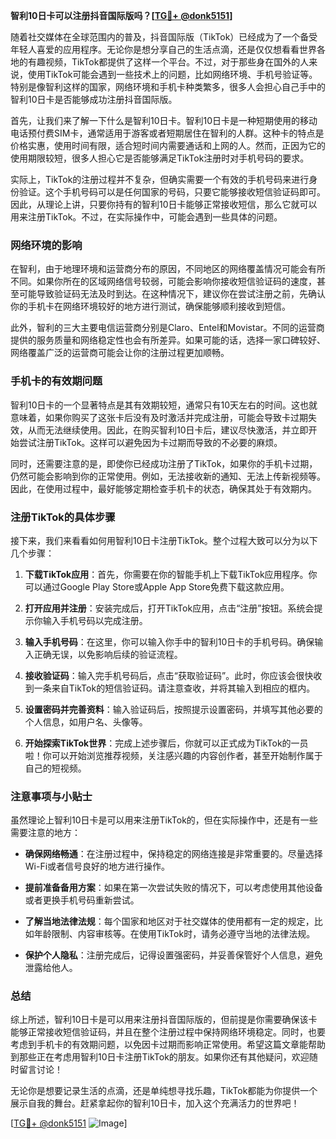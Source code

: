 **智利10日卡可以注册抖音国际版吗？[[TG💪+ @donk5151](https://t.me/s/donk5151)]**

随着社交媒体在全球范围内的普及，抖音国际版（TikTok）已经成为了一个备受年轻人喜爱的应用程序。无论你是想分享自己的生活点滴，还是仅仅想看看世界各地的有趣视频，TikTok都提供了这样一个平台。不过，对于那些身在国外的人来说，使用TikTok可能会遇到一些技术上的问题，比如网络环境、手机号验证等。特别是像智利这样的国家，网络环境和手机卡种类繁多，很多人会担心自己手中的智利10日卡是否能够成功注册抖音国际版。

首先，让我们来了解一下什么是智利10日卡。智利10日卡是一种短期使用的移动电话预付费SIM卡，通常适用于游客或者短期居住在智利的人群。这种卡的特点是价格实惠，使用时间有限，适合短时间内需要通话和上网的人。然而，正因为它的使用期限较短，很多人担心它是否能够满足TikTok注册时对手机号码的要求。

实际上，TikTok的注册过程并不复杂，但确实需要一个有效的手机号码来进行身份验证。这个手机号码可以是任何国家的号码，只要它能够接收短信验证码即可。因此，从理论上讲，只要你持有的智利10日卡能够正常接收短信，那么它就可以用来注册TikTok。不过，在实际操作中，可能会遇到一些具体的问题。

### 网络环境的影响

在智利，由于地理环境和运营商分布的原因，不同地区的网络覆盖情况可能会有所不同。如果你所在的区域网络信号较弱，可能会影响你接收短信验证码的速度，甚至可能导致验证码无法及时到达。在这种情况下，建议你在尝试注册之前，先确认你的手机卡在网络环境较好的地方进行测试，确保能够顺利接收到短信。

此外，智利的三大主要电信运营商分别是Claro、Entel和Movistar。不同的运营商提供的服务质量和网络稳定性也会有所差异。如果可能的话，选择一家口碑较好、网络覆盖广泛的运营商可能会让你的注册过程更加顺畅。

### 手机卡的有效期问题

智利10日卡的一个显著特点是其有效期较短，通常只有10天左右的时间。这也就意味着，如果你购买了这张卡后没有及时激活并完成注册，可能会导致卡过期失效，从而无法继续使用。因此，在购买智利10日卡后，建议尽快激活，并立即开始尝试注册TikTok。这样可以避免因为卡过期而导致的不必要的麻烦。

同时，还需要注意的是，即使你已经成功注册了TikTok，如果你的手机卡过期，仍然可能会影响到你的正常使用。例如，无法接收新的通知、无法上传新视频等。因此，在使用过程中，最好能够定期检查手机卡的状态，确保其处于有效期内。

### 注册TikTok的具体步骤

接下来，我们来看看如何用智利10日卡注册TikTok。整个过程大致可以分为以下几个步骤：

1. **下载TikTok应用**：首先，你需要在你的智能手机上下载TikTok应用程序。你可以通过Google Play Store或Apple App Store免费下载这款应用。

2. **打开应用并注册**：安装完成后，打开TikTok应用，点击“注册”按钮。系统会提示你输入手机号码以完成注册。

3. **输入手机号码**：在这里，你可以输入你手中的智利10日卡的手机号码。确保输入正确无误，以免影响后续的验证流程。

4. **接收验证码**：输入完手机号码后，点击“获取验证码”。此时，你应该会很快收到一条来自TikTok的短信验证码。请注意查收，并将其输入到相应的框内。

5. **设置密码并完善资料**：输入验证码后，按照提示设置密码，并填写其他必要的个人信息，如用户名、头像等。

6. **开始探索TikTok世界**：完成上述步骤后，你就可以正式成为TikTok的一员啦！你可以开始浏览推荐视频，关注感兴趣的内容创作者，甚至开始制作属于自己的短视频。

### 注意事项与小贴士

虽然理论上智利10日卡是可以用来注册TikTok的，但在实际操作中，还是有一些需要注意的地方：

- **确保网络畅通**：在注册过程中，保持稳定的网络连接是非常重要的。尽量选择Wi-Fi或者信号良好的地方进行操作。
  
- **提前准备备用方案**：如果在第一次尝试失败的情况下，可以考虑使用其他设备或者更换手机号码重新尝试。

- **了解当地法律法规**：每个国家和地区对于社交媒体的使用都有一定的规定，比如年龄限制、内容审核等。在使用TikTok时，请务必遵守当地的法律法规。

- **保护个人隐私**：注册完成后，记得设置强密码，并妥善保管好个人信息，避免泄露给他人。

### 总结

综上所述，智利10日卡是可以用来注册抖音国际版的，但前提是你需要确保该卡能够正常接收短信验证码，并且在整个注册过程中保持网络环境稳定。同时，也要考虑到手机卡的有效期问题，以免因卡过期而影响正常使用。希望这篇文章能帮助到那些正在考虑用智利10日卡注册TikTok的朋友。如果你还有其他疑问，欢迎随时留言讨论！

无论你是想要记录生活的点滴，还是单纯想寻找乐趣，TikTok都能为你提供一个展示自我的舞台。赶紧拿起你的智利10日卡，加入这个充满活力的世界吧！

[[TG💪+ @donk5151](https://t.me/s/donk5151) ![Image](https://i.postimg.cc/rwNCRYN7/Snipaste-2025-04-30-17-27-05.png)]